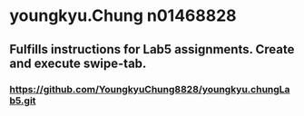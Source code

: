 # youngkyu.Chung n01468828
## Fulfills instructions for Lab5 assignments. Create and execute swipe-tab.
### https://github.com/YoungkyuChung8828/youngkyu.chungLab5.git